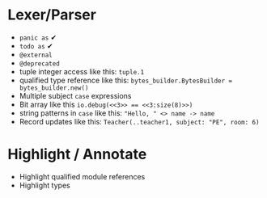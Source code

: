 # Lexer/Parser
- `panic as` ✔
- `todo as` ✔
- `@external`
- `@deprecated`
- tuple integer access like this: `tuple.1`
- qualified type reference like this: `bytes_builder.BytesBuilder = bytes_builder.new()`
- Multiple subject `case` expressions
- Bit array like this `io.debug(<<3>> == <<3:size(8)>>)`
- string patterns in `case` like this: `"Hello, " <> name -> name`
- Record updates like this: `Teacher(..teacher1, subject: "PE", room: 6)`

# Highlight / Annotate

- Highlight qualified module references
- Highlight types
